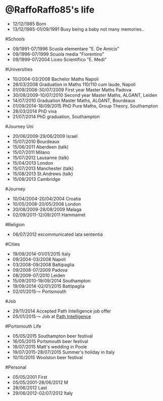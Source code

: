@RaffoRaffo85's life
====================

- 12/12/1985 Born
- 13/12/1985-01/09/1991 Busy being a baby not many memories..

#Schools
- 09/1991-07/1996 Scuola elementare "E. De Amicis"
- 09/1996-07/1999 Scuola media "Fiorentino"
- 09/1999-07/2004 Liceo Scientifico "E. Medi"

#Universities
- 10/2004-03/2008 Bachelor Maths Napoli
- 26/03/2008 Graduation in Maths 110/110 cum laude, Napoli
- 01/09/2008-30/07/2009 First year Master Maths Padova
- 30/08/2009-10/07/2010 Second year Master Maths, ALGANT, Leiden
- 14/07/2010 Graduation Master Maths, ALGANT, Bourdeaux
- 01/09/2014-18/09/2015 PhD Pure Maths, Group Theory, Southampton
- 28/03/2014 PhD viva
- 21/07/2014 PhD graduation, Southampton

#Journey Uni
- 20/06/2009-29/06/2009 Israel
- 15/07/2010 Bourdeaux
- 15/06/2011 Aberdeen (talk)
- 15/07/2011 Milano
- 15/07/2012 Lausanne (talk)
- 15/04/2013 London
- 15/07/2013 Manchester (talk)
- 15/08/2013 St.Andrews (talk)
- 15/09/2013 Cambridge

#Journey
- 10/04/2004-20/04/2004 Croatia
- 10/05/2008-20/05/2008 London
- 20/08/2009-28/08/2009 Malaga
- 02/09/2011-12/09/2011 Hammamet

#Religion
- 06/07/2012 excommunicated lata sententia

#Cities
- 19/09/2014-01/01/2015 Italy 
- 09/2004-03/2008 Napoli
- 03/2008-09/2008 Battipaglia
- 09/2008-07/2009 Padova
- 08/2009-07/2010 Leiden
- 15/09/2010-19/09/2014 Southampton
- 19/09/2014-02/01/2015 Battipaglia
- 02/01/2015-~ Portsmouth

#Job
- 29/11/2014 Accepted Path Intelligence job offer
- 05/01/2015-~ Job at [Path Intelligence](http://www.pathintelligence.com "Path Intelligence")

#Portsmouth Life
- 05/05/2015 Southampton beer festival
- 16/05/2015 Portsmouth beer festival
- 18/07/2015 Matt's wedding in Poole
- 19/07/2015-28/07/2015 Summer's holiday in Italy
- 10/10/2015 Woolston beer festival

#Personal
- 05/05/2001 First
- 05/05/2001-28/06/2012 M
- 28/06/2012 Last
- 29/06/2012-02/07/2012 Italy
